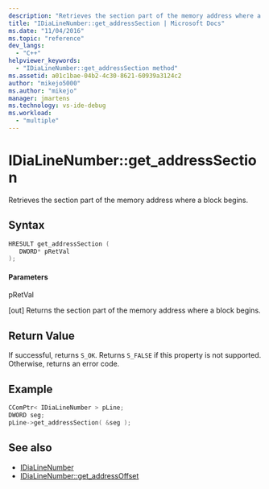 ```yaml
---
description: "Retrieves the section part of the memory address where a block begins."
title: "IDiaLineNumber::get_addressSection | Microsoft Docs"
ms.date: "11/04/2016"
ms.topic: "reference"
dev_langs:
  - "C++"
helpviewer_keywords:
  - "IDiaLineNumber::get_addressSection method"
ms.assetid: a01c1bae-04b2-4c30-8621-60939a3124c2
author: "mikejo5000"
ms.author: "mikejo"
manager: jmartens
ms.technology: vs-ide-debug
ms.workload:
  - "multiple"
---
```

# IDiaLineNumber::get_addressSection
Retrieves the section part of the memory address where a block begins.

## Syntax

```C++
HRESULT get_addressSection ( 
   DWORD* pRetVal
);
```

#### Parameters
 pRetVal

[out] Returns the section part of the memory address where a block begins.

## Return Value
 If successful, returns `S_OK`. Returns `S_FALSE` if this property is not supported. Otherwise, returns an error code.

## Example

```C++
CComPtr< IDiaLineNumber > pLine;
DWORD seg;
pLine->get_addressSection( &seg );
```

## See also
- [IDiaLineNumber](../../debugger/debug-interface-access/idialinenumber.md)
- [IDiaLineNumber::get_addressOffset](../../debugger/debug-interface-access/idialinenumber-get-addressoffset.md)
